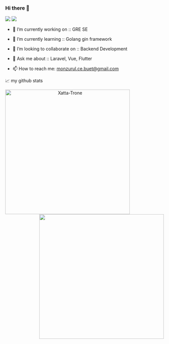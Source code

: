 
### Hi there 👋

<img src ="https://wakatime.com/badge/user/d1378ab1-f4cc-41fa-a902-21598fa7345a.svg">
<img src ="https://enclia9ohaqjeir.m.pipedream.net/">

<!--
**Xatta-Trone/Xatta-Trone** is a ✨ _special_ ✨ repository because its `README.md` (this file) appears on your GitHub profile.

Here are some ideas to get you started:
-->

- 🔭 I’m currently working on :: GRE SE
- 🌱 I’m currently learning :: Golang gin framework
- 👯 I’m looking to collaborate on :: Backend Development

- 💬 Ask me about :: Laravel, Vue, Flutter
- 📫 How to reach me: monzurul.ce.buet@gmail.com
<!-- - 🤔 I’m looking for help with ... -->
<!-- - 😄 Pronouns: ... -->
<!-- - ⚡ Fun fact: ... -->



📈 my github stats

<p align=center>
  <div align=center>
    <a href="https://github.com/Xatta-Trone/github-readme-streak-stats" title="Go to Source">
      <img align="left" width=396 src="https://github-readme-streak-stats.herokuapp.com/?user=Xatta-Trone&theme=react&border=61dafb&hide_border=true" alt="Xatta-Trone" />
    </a>
    <a href="https://github.com/Xatta-Trone/github-readme-stats" title="Go to Source">
      <img align="right" width=396 src="https://github-readme-stats.vercel.app/api?username=Xatta-Trone&show_icons=true&theme=react&border_color=61dafb&hide_border=true" />
    </a>
      </div>
  <div>
</div>
</p>
